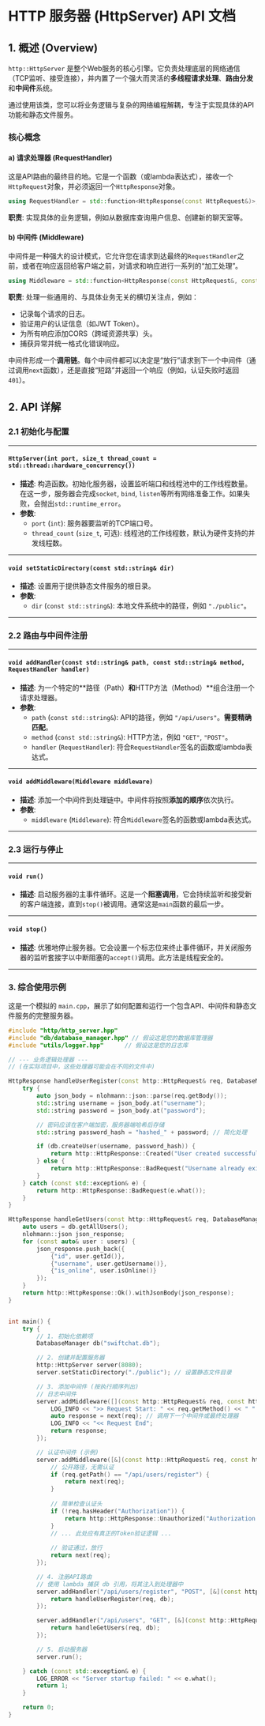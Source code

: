 # HTTP 服务器 (HttpServer) API 文档

## 1\. 概述 (Overview)

`http::HttpServer` 是整个Web服务的核心引擎。它负责处理底层的网络通信（TCP监听、接受连接），并内置了一个强大而灵活的**多线程请求处理**、**路由分发**和**中间件**系统。

通过使用该类，您可以将业务逻辑与复杂的网络编程解耦，专注于实现具体的API功能和静态文件服务。

### 核心概念

#### a) 请求处理器 (RequestHandler)

这是API路由的最终目的地。它是一个函数（或lambda表达式），接收一个`HttpRequest`对象，并必须返回一个`HttpResponse`对象。

```cpp
using RequestHandler = std::function<HttpResponse(const HttpRequest&)>;
```

**职责**: 实现具体的业务逻辑，例如从数据库查询用户信息、创建新的聊天室等。

#### b) 中间件 (Middleware)

中间件是一种强大的设计模式，它允许您在请求到达最终的`RequestHandler`之前，或者在响应返回给客户端之前，对请求和响应进行一系列的“加工处理”。

```cpp
using Middleware = std::function<HttpResponse(const HttpRequest&, const RequestHandler&)>;
```

**职责**: 处理一些通用的、与具体业务无关的横切关注点，例如：

  * 记录每个请求的日志。
  * 验证用户的认证信息（如JWT Token）。
  * 为所有响应添加CORS（跨域资源共享）头。
  * 捕获异常并统一格式化错误响应。

中间件形成一个**调用链**。每个中间件都可以决定是“放行”请求到下一个中间件（通过调用`next`函数），还是直接“短路”并返回一个响应（例如，认证失败时返回`401`）。

## 2\. API 详解

### 2.1 初始化与配置

-----

#### `HttpServer(int port, size_t thread_count = std::thread::hardware_concurrency())`

  * **描述**: 构造函数。初始化服务器，设置监听端口和线程池中的工作线程数量。在这一步，服务器会完成`socket`, `bind`, `listen`等所有网络准备工作。如果失败，会抛出`std::runtime_error`。
  * **参数**:
      * `port` (`int`): 服务器要监听的TCP端口号。
      * `thread_count` (`size_t`, 可选): 线程池的工作线程数，默认为硬件支持的并发线程数。

-----

#### `void setStaticDirectory(const std::string& dir)`

  * **描述**: 设置用于提供静态文件服务的根目录。
  * **参数**:
      * `dir` (`const std::string&`): 本地文件系统中的路径，例如 `"./public"`。

-----

### 2.2 路由与中间件注册

-----

#### `void addHandler(const std::string& path, const std::string& method, RequestHandler handler)`

  * **描述**: 为一个特定的\*\*路径（Path）**和**HTTP方法（Method）\*\*组合注册一个请求处理器。
  * **参数**:
      * `path` (`const std::string&`): API的路径，例如 `"/api/users"`。**需要精确匹配**。
      * `method` (`const std::string&`): HTTP方法，例如 `"GET"`, `"POST"`。
      * `handler` (`RequestHandler`): 符合`RequestHandler`签名的函数或lambda表达式。

-----

#### `void addMiddleware(Middleware middleware)`

  * **描述**: 添加一个中间件到处理链中。中间件将按照**添加的顺序**依次执行。
  * **参数**:
      * `middleware` (`Middleware`): 符合`Middleware`签名的函数或lambda表达式。

-----

### 2.3 运行与停止

-----

#### `void run()`

  * **描述**: 启动服务器的主事件循环。这是一个**阻塞调用**，它会持续监听和接受新的客户端连接，直到`stop()`被调用。通常这是`main`函数的最后一步。

-----

#### `void stop()`

  * **描述**: 优雅地停止服务器。它会设置一个标志位来终止事件循环，并关闭服务器的监听套接字以中断阻塞的`accept()`调用。此方法是线程安全的。

-----

### 3\. 综合使用示例

这是一个模拟的 `main.cpp`，展示了如何配置和运行一个包含API、中间件和静态文件服务的完整服务器。

```cpp
#include "http/http_server.hpp"
#include "db/database_manager.hpp" // 假设这是您的数据库管理器
#include "utils/logger.hpp"      // 假设这是您的日志库

// --- 业务逻辑处理器 ---
// (在实际项目中，这些处理器可能会在不同的文件中)

HttpResponse handleUserRegister(const http::HttpRequest& req, DatabaseManager& db) {
    try {
        auto json_body = nlohmann::json::parse(req.getBody());
        std::string username = json_body.at("username");
        std::string password = json_body.at("password");

        // 密码应该在客户端加密，服务器端哈希后存储
        std::string password_hash = "hashed_" + password; // 简化处理

        if (db.createUser(username, password_hash)) {
            return http::HttpResponse::Created("User created successfully.");
        } else {
            return http::HttpResponse::BadRequest("Username already exists.");
        }
    } catch (const std::exception& e) {
        return http::HttpResponse::BadRequest(e.what());
    }
}

HttpResponse handleGetUsers(const http::HttpRequest& req, DatabaseManager& db) {
    auto users = db.getAllUsers();
    nlohmann::json json_response;
    for (const auto& user : users) {
        json_response.push_back({
            {"id", user.getId()},
            {"username", user.getUsername()},
            {"is_online", user.isOnline()}
        });
    }
    return http::HttpResponse::Ok().withJsonBody(json_response);
}


int main() {
    try {
        // 1. 初始化依赖项
        DatabaseManager db("swiftchat.db");

        // 2. 创建并配置服务器
        http::HttpServer server(8080);
        server.setStaticDirectory("./public"); // 设置静态文件目录

        // 3. 添加中间件 (按执行顺序列出)
        // 日志中间件
        server.addMiddleware([](const http::HttpRequest& req, const http::HttpServer::RequestHandler& next) {
            LOG_INFO << ">> Request Start: " << req.getMethod() << " " << req.getPath();
            auto response = next(req); // 调用下一个中间件或最终处理器
            LOG_INFO << "<< Request End";
            return response;
        });

        // 认证中间件 (示例)
        server.addMiddleware([&](const http::HttpRequest& req, const http::HttpServer::RequestHandler& next) {
            // 公开路径，无需认证
            if (req.getPath() == "/api/users/register") {
                return next(req);
            }
            
            // 简单检查认证头
            if (!req.hasHeader("Authorization")) {
                return http::HttpResponse::Unauthorized("Authorization header is missing.");
            }
            // ... 此处应有真正的Token验证逻辑 ...
            
            // 验证通过，放行
            return next(req);
        });

        // 4. 注册API路由
        // 使用 lambda 捕获 db 引用，将其注入到处理器中
        server.addHandler("/api/users/register", "POST", [&](const http::HttpRequest& req) {
            return handleUserRegister(req, db);
        });

        server.addHandler("/api/users", "GET", [&](const http::HttpRequest& req) {
            return handleGetUsers(req, db);
        });

        // 5. 启动服务器
        server.run();

    } catch (const std::exception& e) {
        LOG_ERROR << "Server startup failed: " << e.what();
        return 1;
    }

    return 0;
}
```